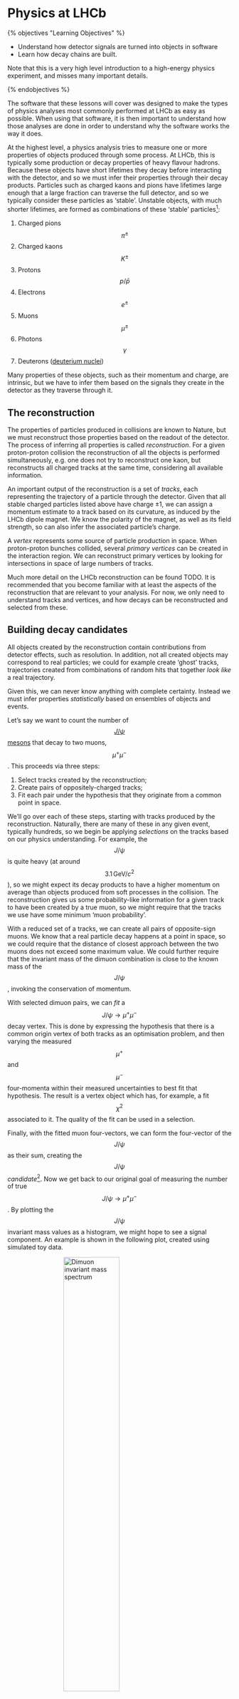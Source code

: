 # Physics at LHCb

{% objectives "Learning Objectives" %}

* Understand how detector signals are turned into objects in software
* Learn how decay chains are built.

Note that this is a very high level introduction to a high-energy physics
experiment, and misses many important details.

{% endobjectives %} 

The software that these lessons will cover was designed to make the types of
physics analyses most commonly performed at LHCb as easy as possible. When
using that software, it is then important to understand how those analyses are
done in order to understand why the software works the way it does.

At the highest level, a physics analysis tries to measure one or more
properties of objects produced through some process. At LHCb, this is typically
some production or decay properties of heavy flavour hadrons. Because these
objects have short lifetimes they decay before interacting with the detector,
and so we must infer their properties through their decay products. Particles
such as charged kaons and pions have lifetimes large enough that a large
fraction can traverse the full detector, and so we typically consider these
particles as ‘stable’. Unstable objects, with much shorter lifetimes, are
formed as combinations of these ‘stable’ particles[^2]:

1. Charged pions $$\pi^{\pm}$$
2. Charged kaons $$K^{\pm}$$
3. Protons $$p/\bar{p}$$
4. Electrons $$e^{\pm}$$
5. Muons $$\mu^{\pm}$$
6. Photons $$\gamma$$
7. Deuterons ([deuterium nuclei][deuterium])

Many properties of these objects, such as their momentum and charge, are
intrinsic, but we have to infer them based on the signals they create
in the detector as they traverse through it.

## The reconstruction

The properties of particles produced in collisions are known to Nature, but we
must reconstruct those properties based on the readout of the detector.
The process of inferring all properties is called _reconstruction_. For a given
proton-proton collision the reconstruction of all the objects is performed
simultaneously, e.g. one does not try to reconstruct one kaon, but reconstructs
all charged tracks at the same time, considering all available information.

An important output of the reconstruction is a set of _tracks_, each
representing the trajectory of a particle through the detector. Given that all
stable charged particles listed above have charge ±1, we can assign a momentum
estimate to a track based on its curvature, as induced by the LHCb dipole
magnet. We know the polarity of the magnet, as well as its field strength, so
can also infer the associated particle’s charge.

A _vertex_ represents some source of particle production in space. When
proton-proton bunches collided, several _primary vertices_ can be created in
the interaction region. We can reconstruct primary vertices by looking for
intersections in space of large numbers of tracks.

Much more detail on the LHCb reconstruction can be found TODO. It is
recommended that you become familiar with at least the aspects of the
reconstruction that are relevant to your analysis. For now, we only need to
understand tracks and vertices, and how decays can be reconstructed and
selected from these.

## Building decay candidates

All objects created by the reconstruction contain contributions from detector
effects, such as resolution. In addition, not all created objects may
correspond to real particles; we could for example create ‘ghost’ tracks,
trajectories created from combinations of random hits that together _look like_
a real trajectory.

Given this, we can never know anything with complete certainty. Instead we
must infer properties _statistically_ based on ensembles of objects and events.

Let’s say we want to count the number of [$$J/\psi$$ mesons][pdgjpsi] that
decay to two muons, $$\mu^{+}\mu^{-}$$. This proceeds via three steps:

1. Select tracks created by the reconstruction;
2. Create pairs of oppositely-charged tracks;
3. Fit each pair under the hypothesis that they originate from a common point
   in space.

We’ll go over each of these steps, starting with tracks produced by the
reconstruction. Naturally, there are many of these in any given event,
typically hundreds, so we begin be applying _selections_ on the tracks based on
our physics understanding. For example, the $$J/\psi$$ is quite heavy (at
around $$3.1\,\mathrm{GeV}/c^{2}$$), so we might expect its decay products to have a
higher momentum on average than objects produced from soft processes in the
collision. The reconstruction gives us some probability-like
information for a given track to have been created by a true muon, so we might
require that the tracks we use have some minimum ‘muon probability’.

With a reduced set of a tracks, we can create all pairs of opposite-sign muons.
We know that a real particle decay happens at a point in space, so we could
require that the distance of closest approach between the two muons does not
exceed some maximum value. We could further require that the invariant mass of
the dimuon combination is close to the known mass of the $$J/\psi$$, invoking
the conservation of momentum.

With selected dimuon pairs, we can _fit_ a $$J/\psi \to \mu^{+}\mu^{-}$$ decay
vertex. This is done by expressing the hypothesis that there is a common origin
vertex of both tracks as an optimisation problem, and then varying the measured
$$\mu^{+}$$ and $$\mu^{-}$$ four-momenta within their measured uncertainties to
best fit that hypothesis. The result is a vertex object which has, for example,
a fit $$\chi^{2}$$ associated to it. The quality of the fit can be used in a
selection.

Finally, with the fitted muon four-vectors, we can form the four-vector of the
$$J/\psi$$ as their sum, creating the $$J/\psi$$ _candidate_[^1]. Now we get
back to our original goal of measuring the number of true $$J/\psi \to
\mu^{+}\mu^{-}$$. By plotting the $$J/\psi$$ invariant mass values as a
histogram, we might hope to see a signal component. An example is shown in the
following plot, created using simulated toy data.

<a href="img/dimuon_mass.png"><img alt="Dimuon invariant mass spectrum" src="img/dimuon_mass.png" style="width: 50%; margin: 0 25%;"/></a>

We could choose to model the components using probability density functions,
and fit the total model to this histogram. The relative normalisations of the
components can be used to deduce the fraction of the sample which contains true
decays, within some uncertainty.

## Building more complex decays

With a set of $$J/\psi$$ candidates, we could build more complex decay chains
such as $$B_{s}^{0} \to J/\psi\phi(1020)$$.
The $$J/\psi$$ and the [$$\phi$$ meson][pdgphi] can decay in various ways,
but we might choose to reconstruct them in the $$\mu^{+}\mu^{-}$$ and
$$K^{+}K^{-}$$ final states, respectively.
The $$\phi \to K^{+}K^{-}$$ candidates can then be reconstructed in a similar
manner to that described previously for the $$J/\psi$$ decay.
With a set of $$J/\psi$$ and $$\phi$$ candidates, we can then build
[$$B_{s}^{0}$$ meson][pdgbs] candidates by combining the two decay products in
another vertex fit. If our selection is clean enough, we may then see a
$$B_s^{0}$$ signal peak, shown below (again, using toy data).

<a href="img/jpsiphi_mass.png"><img alt="Four-body invariant mass spectrum" src="img/jpsiphi_mass.png" style="width: 50%; margin: 0 25%;"/></a>

As we’ll see in the following lesson, lots of selections like these are run
centrally and produce output datasets that contain a mixture of decay chain
candidates. This course will show you how to extract the candidates and their
properties that are relevant for your analysis.

[pdgjpsi]: http://pdglive.lbl.gov/Particle.action?init=0&node=M070&home=MXXX025
[pdgphi]: http://pdglive.lbl.gov/Particle.action?init=0&node=M004&home=MXXX005
[pdgbs]: http://pdglive.lbl.gov/Particle.action?init=0&node=S086&home=MXXX046
[deuterium]: https://en.wikipedia.org/wiki/Deuterium

[^1]: ‘Candidate’ because, again, we never know anything with complete certainty; this could be combination of muons that just happen to pass our selection criteria.

[^2]: Other ‘stable’ particles under this definition include neutrons $$n$$ and the long-lived neutral kaon weak eigenstate $$K_{\mathrm{L}}^{0}$$, but these are not part of standard reconstruction output.
